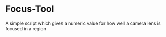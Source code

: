 # Focus-Tool
A simple script which gives a numeric value for how well a camera lens is focused in a region

